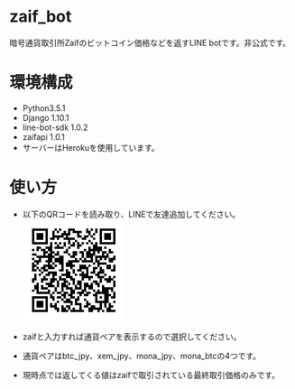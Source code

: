 # zaif_bot
暗号通貨取引所Zaifのビットコイン価格などを返すLINE botです。非公式です。

# 環境構成
* Python3.5.1
* Django 1.10.1
* line-bot-sdk 1.0.2
* zaifapi 1.0.1
* サーバーはHerokuを使用しています。

# 使い方
* 以下のQRコードを読み取り、LINEで友達追加してください。
![](images/line_qr.png)

* zaifと入力すれば通貨ペアを表示するので選択してください。
* 通貨ペアはbtc_jpy、xem_jpy、mona_jpy、mona_btcの4つです。
* 現時点では返してくる値はzaifで取引されている最終取引価格のみです。
